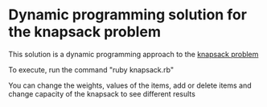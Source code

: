 Dynamic programming solution for the knapsack problem
=====================================================

This solution is a dynamic programming approach to the [knapsack problem](http://en.wikipedia.org/wiki/Knapsack_problem) 

To execute, run the command "ruby knapsack.rb"

You can change the weights, values of the items, add or delete items and change capacity of the knapsack to see different results

